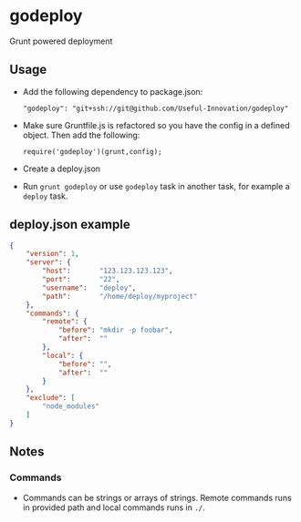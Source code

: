 # godeploy
Grunt powered deployment

## Usage

 - Add the following dependency to package.json:

   `"godeploy": "git+ssh://git@github.com/Useful-Innovation/godeploy"`

 - Make sure Gruntfile.js is refactored so you have the config in a defined object. Then add the following:

   `require('godeploy')(grunt,config);`

 - Create a deploy.json

 - Run `grunt godeploy` or use `godeploy` task in another task, for example a `deploy` task.

## deploy.json example
```JSON
{
    "version": 1,
    "server": {
        "host":       "123.123.123.123",
        "port":       "22",
        "username":   "deploy",
        "path":       "/home/deploy/myproject"
    },
    "commands": {
        "remote": {
            "before": "mkdir -p foobar",
            "after":  ""
        },
        "local": {
            "before": "",
            "after":  ""
        }
    },
    "exclude": [
        "node_modules"
    ]
}
```

## Notes

### Commands
 - Commands can be strings or arrays of strings. Remote commands runs in provided path and local commands runs in `./`.
